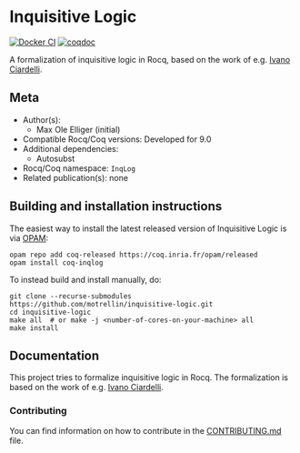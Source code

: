 <!---
This file was generated from `meta.yml`, please do not edit manually.
Follow the instructions on https://github.com/coq-community/templates to regenerate.
--->
# Inquisitive Logic

[![Docker CI][docker-action-shield]][docker-action-link]
[![coqdoc][coqdoc-shield]][coqdoc-link]

[docker-action-shield]: https://github.com/motrellin/inquisitive-logic/actions/workflows/docker-action.yml/badge.svg?branch=main
[docker-action-link]: https://github.com/motrellin/inquisitive-logic/actions/workflows/docker-action.yml

[coqdoc-shield]: https://img.shields.io/badge/docs-coqdoc-blue.svg
[coqdoc-link]: https://motrellin.github.io/inquisitive-logic/./html/toc.html

A formalization of inquisitive logic in Rocq, based on the work of e.g. [Ivano Ciardelli](doi.org/10.1007/978-3-031-09706-5).

## Meta

- Author(s):
  + Max Ole Elliger (initial)
- Compatible Rocq/Coq versions: Developed for 9.0
- Additional dependencies:
  + Autosubst
- Rocq/Coq namespace: `InqLog`
- Related publication(s): none

## Building and installation instructions

The easiest way to install the latest released version of Inquisitive Logic
is via [OPAM](https://opam.ocaml.org/doc/Install.html):

```shell
opam repo add coq-released https://coq.inria.fr/opam/released
opam install coq-inqlog
```

To instead build and install manually, do:

``` shell
git clone --recurse-submodules https://github.com/motrellin/inquisitive-logic.git
cd inquisitive-logic
make all  # or make -j <number-of-cores-on-your-machine> all
make install
```

## Documentation

This project tries to formalize inquisitive logic in Rocq. The formalization
is based on the work of e.g. [Ivano Ciardelli](doi.org/10.1007/978-3-031-09706-5).

### Contributing

You can find information on how to contribute in the [CONTRIBUTING.md](.github/CONTRIBUTING.md) file.
